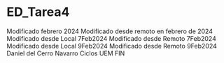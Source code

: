 # ED_Tarea4
Modificado febrero 2024
Modificado desde remoto en febrero de 2024
Modificado desde Local 7Feb2024
Modificado desde Remoto 7Feb2024
Modificado desde Local 9Feb2024
Modificado desde Remoto 9Feb2024
Daniel del Cerro Navarro
Ciclos UEM
FIN
